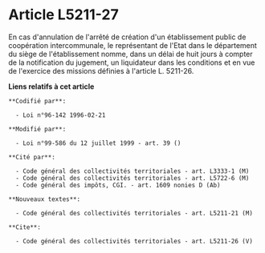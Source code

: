 # Article L5211-27

En cas d'annulation de l'arrêté de création d'un établissement public de coopération intercommunale, le représentant de
l'Etat dans le département du siège de l'établissement nomme, dans un délai de huit jours à compter de la notification du
jugement, un liquidateur dans les conditions et en vue de l'exercice des missions définies à l'article L. 5211-26.

**Liens relatifs à cet article**

	**Codifié par**:

	  - Loi n°96-142 1996-02-21

	**Modifié par**:

	  - Loi n°99-586 du 12 juillet 1999 - art. 39 ()

	**Cité par**:

	  - Code général des collectivités territoriales - art. L3333-1 (M)
	  - Code général des collectivités territoriales - art. L5722-6 (M)
	  - Code général des impôts, CGI. - art. 1609 nonies D (Ab)

	**Nouveaux textes**:

	  - Code général des collectivités territoriales - art. L5211-21 (M)

	**Cite**:

	  - Code général des collectivités territoriales - art. L5211-26 (V)
